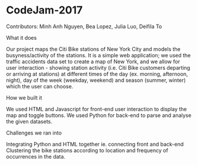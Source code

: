 # CodeJam-2017
Contributors: Minh Anh Nguyen, Bea Lopez, Julia Luo, Deifila To

What it does

Our project maps the Citi Bike stations of New York City and models the busyness/activity of the stations. It is a simple web application; we used the traffic accidents data set to create a map of New York, and we allow for user interaction - showing station activity (i.e. Citi Bike customers departing or arriving at stations) at different times of the day (ex. morning, afternoon, night), day of the week (weekday, weekend) and season (summer, winter) which the user can choose.

How we built it

We used HTML and Javascript for front-end user interaction to display the map and toggle buttons. We used Python for back-end to parse and analyse the given datasets.

Challenges we ran into

Integrating Python and HTML together ie. connecting front and back-end Clustering the bike stations according to location and frequency of occurrences in the data.
